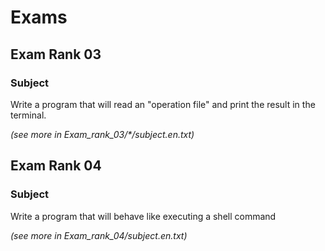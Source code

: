 # Exams

## Exam Rank 03

### Subject

Write a program that will read an "operation file" and print the result in the terminal.

*(see more in Exam_rank_03/\*/subject.en.txt)*

## Exam Rank 04

### Subject

Write a program that will behave like executing a shell command

*(see more in Exam_rank_04/subject.en.txt)*